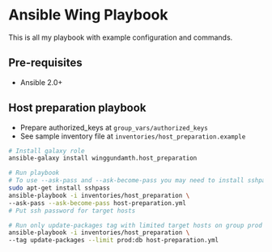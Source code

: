 Ansible Wing Playbook
===========================================================================

This is all my playbook with example configuration and commands.

Pre-requisites
---------------------------------------------------------------------------

- Ansible 2.0+

Host preparation playbook
---------------------------------------------------------------------------

- Prepare authorized_keys at ```group_vars/authorized_keys```
- See sample inventory file at ```inventories/host_preparation.example```

```bash
# Install galaxy role
ansible-galaxy install winggundamth.host_preparation

# Run playbook
# To use --ask-pass and --ask-become-pass you may need to install sshpass
sudo apt-get install sshpass
ansible-playbook -i inventories/host_preparation \
--ask-pass --ask-become-pass host-preparation.yml
# Put ssh password for target hosts

# Run only update-packages tag with limited target hosts on group prod and db
ansible-playbook -i inventories/host_preparation \
--tag update-packages --limit prod:db host-preparation.yml
```
